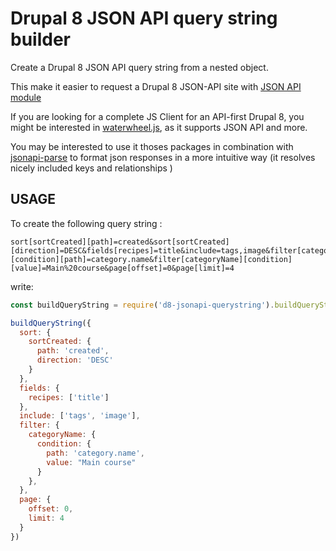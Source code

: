 # Drupal 8 JSON API query string builder

Create a Drupal 8 JSON API query string from a nested object.

This make it easier to request a Drupal 8 JSON-API site with [JSON API module](https://www.drupal.org/project/jsonapi)

If you are looking for a complete JS Client for an API-first Drupal 8, you might be interested in [waterwheel.js](https://www.npmjs.com/package/waterwheel), as it supports JSON API and more.

You may be interested to use it thoses packages in combination with [jsonapi-parse](https://www.npmjs.com/package/jsonapi-parse) to format json responses in a more intuitive way (it resolves nicely included keys and relationships )

## USAGE

To create the following query string :

```
sort[sortCreated][path]=created&sort[sortCreated][direction]=DESC&fields[recipes]=title&include=tags,image&filter[categoryName][condition][path]=category.name&filter[categoryName][condition][value]=Main%20course&page[offset]=0&page[limit]=4
```

write: 

```javascript
const buildQueryString = require('d8-jsonapi-querystring').buildQueryString

buildQueryString({
  sort: {
    sortCreated: {
      path: 'created',
      direction: 'DESC'
    }
  },
  fields: {
    recipes: ['title']
  },
  include: ['tags', 'image'],
  filter: {
    categoryName: {
      condition: {
        path: 'category.name',
        value: "Main course"
      }
    },
  },
  page: {
    offset: 0,
    limit: 4
  }
})
```
